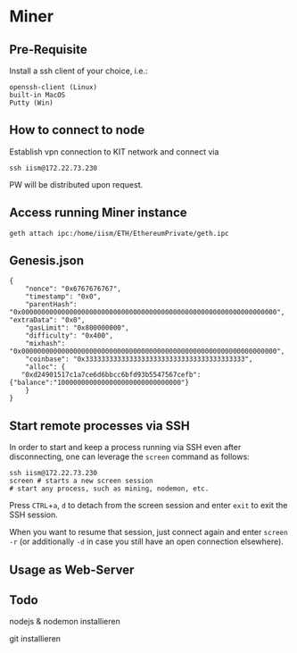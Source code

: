 # Miner



## Pre-Requisite

Install a ssh client of your choice, i.e.:

    openssh-client (Linux)
    built-in MacOS
    Putty (Win)

## How to connect to node

Establish vpn connection to KIT network and connect via

    ssh iism@172.22.73.230

PW will be distributed upon request.

## Access running Miner instance

    geth attach ipc:/home/iism/ETH/EthereumPrivate/geth.ipc

## Genesis.json

    {
    	"nonce": "0x6767676767",
    	"timestamp": "0x0",
    	"parentHash": "0x0000000000000000000000000000000000000000000000000000000000000000",
    "extraData": "0x0",
    	"gasLimit": "0x800000000",
    	"difficulty": "0x400",
    	"mixhash": "0x0000000000000000000000000000000000000000000000000000000000000000",
    	"coinbase": "0x3333333333333333333333333333333333333333",
    	"alloc": {
       "0xd24901517c1a7ce6d6bbcc6bfd93b5547567cefb": {"balance":"1000000000000000000000000000000"}
    	}
    }

## Start remote processes via SSH

In order to start and keep a process running via SSH even after disconnecting, one can leverage the `screen` command as follows:

    ssh iism@172.22.73.230
    screen # starts a new screen session
    # start any process, such as mining, nodemon, etc.

Press `CTRL`+`a`, `d` to detach from the screen session and enter `exit` to exit the SSH session.

When you want to resume that session, just connect again and enter `screen -r` (or additionally `-d` in case you still have an open connection elsewhere).

## Usage as Web-Server

## Todo

nodejs & nodemon installieren

git installieren
